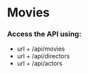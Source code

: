 # Movies

### Access the API using:
  - url + /api/movies
  - url + /api/directors
  - url + /api/actors
